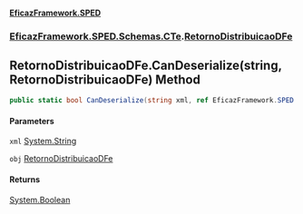 #### [EficazFramework.SPED](EficazFrameworkSPED.md 'EficazFramework SPED')
### [EficazFramework.SPED.Schemas.CTe](EficazFramework.SPED.Schemas.CTe.md 'EficazFramework.SPED.Schemas.CTe').[RetornoDistribuicaoDFe](EficazFramework.SPED.Schemas.CTe/RetornoDistribuicaoDFe.md 'EficazFramework.SPED.Schemas.CTe.RetornoDistribuicaoDFe')

## RetornoDistribuicaoDFe.CanDeserialize(string, RetornoDistribuicaoDFe) Method

```csharp
public static bool CanDeserialize(string xml, ref EficazFramework.SPED.Schemas.CTe.RetornoDistribuicaoDFe obj);
```
#### Parameters

<a name='EficazFramework.SPED.Schemas.CTe.RetornoDistribuicaoDFe.CanDeserialize(string,EficazFramework.SPED.Schemas.CTe.RetornoDistribuicaoDFe).xml'></a>

`xml` [System.String](https://docs.microsoft.com/en-us/dotnet/api/System.String 'System.String')

<a name='EficazFramework.SPED.Schemas.CTe.RetornoDistribuicaoDFe.CanDeserialize(string,EficazFramework.SPED.Schemas.CTe.RetornoDistribuicaoDFe).obj'></a>

`obj` [RetornoDistribuicaoDFe](EficazFramework.SPED.Schemas.CTe/RetornoDistribuicaoDFe.md 'EficazFramework.SPED.Schemas.CTe.RetornoDistribuicaoDFe')

#### Returns
[System.Boolean](https://docs.microsoft.com/en-us/dotnet/api/System.Boolean 'System.Boolean')